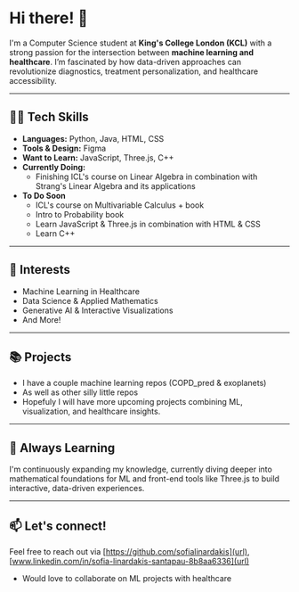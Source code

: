 # Hi there! 👋

I'm a Computer Science student at **King's College London (KCL)** with a strong passion for the intersection between **machine learning and healthcare**. I’m fascinated by how data-driven approaches can revolutionize diagnostics, treatment personalization, and healthcare accessibility.

---

## 👨‍💻 Tech Skills

- **Languages:** Python, Java, HTML, CSS  
- **Tools & Design:** Figma  
- **Want to Learn:** JavaScript, Three.js, C++
- **Currently Doing:**  
  - Finishing ICL's course on Linear Algebra in combination with Strang's Linear Algebra and its applications
- **To Do Soon**
  - ICL's course on Multivariable Calculus + book
  - Intro to Probability book
  - Learn JavaScript & Three.js in combination with HTML & CSS
  - Learn C++

---

## 🎯 Interests
- Machine Learning in Healthcare  
- Data Science & Applied Mathematics  
- Generative AI & Interactive Visualizations  
- And More!
---

## 📚 Projects 
- I have a couple machine learning repos (COPD_pred & exoplanets)
- As well as other silly little repos 
- Hopefuly I will have more upcoming projects combining ML, visualization, and healthcare insights.

---

## 🌱 Always Learning

I'm continuously expanding my knowledge, currently diving deeper into mathematical foundations for ML and front-end tools like Three.js to build interactive, data-driven experiences.

---

## 📫 Let's connect!  
Feel free to reach out via [https://github.com/sofialinardakis](url), [www.linkedin.com/in/sofia-linardakis-santapau-8b8aa6336](url)

- Would love to collaborate on ML projects with healthcare


